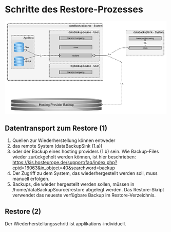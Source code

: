 # Schritte des Restore-Prozesses 

![the restore process][restore process]

[restore process]: https://raw.githubusercontent.com/DomainDrivenArchitecture/ddaArchitecture/ali/images/10_backup/restore_phases.png "the restore process"

## Datentransport zum Restore (1)
1. Quellen zur Wiederherstellung können entweder 
  1. das remote System (dataBackupSink (1.a))
  2. oder der Backup eines hosting providers (1.b) sein. Wie Backup-Files wieder zurückgeholt werden können, ist hier beschrieben: https://kis.hosteurope.de/support/faq/index.php?cpid=16063&in_object=40&searchword=backup
2. Der Zugriff zu dem System, das wiederhergestellt werden soll, muss manuell erfolgen.
3. Backups, die wieder hergestellt werden sollen, müssen in /home/dataBackupSource/restore abgelegt werden. Das Restore-Skript verwendet das neueste verfügbare Backup im Restore-Verzeichnis.

## Restore (2)
Der Wiederherstellungsschritt ist applikations-individuell.